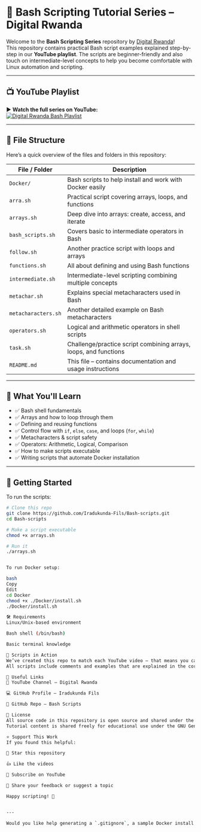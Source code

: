 # 🐧 Bash Scripting Tutorial Series – Digital Rwanda

Welcome to the **Bash Scripting Series** repository by [Digital Rwanda](https://www.youtube.com/@digitalrwanda)!  
This repository contains practical Bash script examples explained step-by-step in our **YouTube playlist**. The scripts are beginner-friendly and also touch on intermediate-level concepts to help you become comfortable with Linux automation and scripting.

---

## 📺 YouTube Playlist

▶️ **Watch the full series on YouTube:**  
[![Digital Rwanda Bash Playlist](https://img.shields.io/badge/DigitalRwanda-Bash--Series-red?style=for-the-badge&logo=youtube)](https://www.youtube.com/@digitalrwanda)

---

## 📁 File Structure

Here’s a quick overview of the files and folders in this repository:

| File / Folder        | Description                                                               |
|----------------------|---------------------------------------------------------------------------|
| `Docker/`            | Bash scripts to help install and work with Docker easily                  |
| `arra.sh`            | Practical script covering arrays, loops, and functions                    |
| `arrays.sh`          | Deep dive into arrays: create, access, and iterate                        |
| `bash_scripts.sh`    | Covers basic to intermediate operators in Bash                            |
| `follow.sh`          | Another practice script with loops and arrays                             |
| `functions.sh`       | All about defining and using Bash functions                               |
| `intermediate.sh`    | Intermediate-level scripting combining multiple concepts                  |
| `metachar.sh`        | Explains special metacharacters used in Bash                              |
| `metacharacters.sh`  | Another detailed example on Bash metacharacters                           |
| `operators.sh`       | Logical and arithmetic operators in shell scripts                         |
| `task.sh`            | Challenge/practice script combining arrays, loops, and functions          |
| `README.md`          | This file – contains documentation and usage instructions                 |

---

## 🧠 What You'll Learn

- ✅ Bash shell fundamentals
- ✅ Arrays and how to loop through them
- ✅ Defining and reusing functions
- ✅ Control flow with `if`, `else`, `case`, and loops (`for`, `while`)
- ✅ Metacharacters & script safety
- ✅ Operators: Arithmetic, Logical, Comparison
- ✅ How to make scripts executable
- ✅ Writing scripts that automate Docker installation

---

## 🚀 Getting Started

To run the scripts:

```bash
# Clone this repo
git clone https://github.com/Iradukunda-Fils/Bash-scripts.git
cd Bash-scripts

# Make a script executable
chmod +x arrays.sh

# Run it
./arrays.sh


To run Docker setup:

bash
Copy
Edit
cd Docker
chmod +x ./Docker/install.sh
./Docker/install.sh

🛠️ Requirements
Linux/Unix-based environment

Bash shell (/bin/bash)

Basic terminal knowledge

📂 Scripts in Action
We’ve created this repo to match each YouTube video — that means you can watch, read, and try in one place.
All scripts include comments and examples that are explained in the corresponding tutorials.

🔗 Useful Links
🎥 YouTube Channel – Digital Rwanda

💻 GitHub Profile – Iradukunda Fils

📂 GitHub Repo – Bash Scripts

📜 License
All source code in this repository is open source and shared under the MIT License.
Tutorial content is shared freely for educational use under the GNU General Public License (GPLv3).

⭐ Support This Work
If you found this helpful:

🌟 Star this repository

👍 Like the videos

🔔 Subscribe on YouTube

💬 Share your feedback or suggest a topic

Happy scripting! 🚀


---

Would you like help generating a `.gitignore`, a sample Docker install script (`./Docker/install.sh`), or a Markdown template for each script file with headers and usage?

